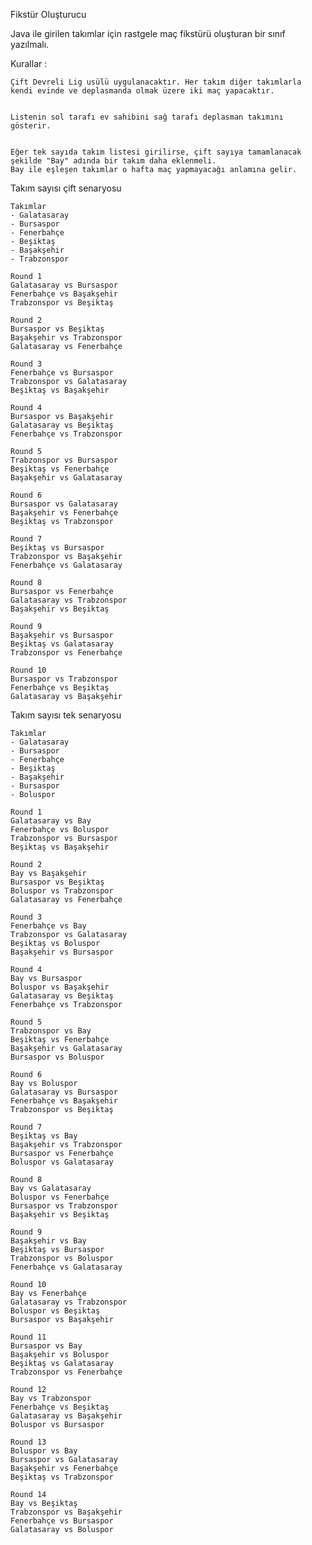 Fikstür Oluşturucu


Java ile girilen takımlar için rastgele maç fikstürü oluşturan bir sınıf yazılmalı.


Kurallar :


	Çift Devreli Lig usülü uygulanacaktır. Her takım diğer takımlarla kendi evinde ve deplasmanda olmak üzere iki maç yapacaktır.
	
	
	Listenin sol tarafı ev sahibini sağ tarafı deplasman takımını gösterir.
	
	
	Eğer tek sayıda takım listesi girilirse, çift sayıya tamamlanacak şekilde "Bay" adında bir takım daha eklenmeli. 
	Bay ile eşleşen takımlar o hafta maç yapmayacağı anlamına gelir.


Takım sayısı çift senaryosu
	
	Takımlar
	- Galatasaray
	- Bursaspor
	- Fenerbahçe
	- Beşiktaş
	- Başakşehir
	- Trabzonspor
	
	Round 1
	Galatasaray vs Bursaspor
	Fenerbahçe vs Başakşehir
	Trabzonspor vs Beşiktaş
	
	Round 2
	Bursaspor vs Beşiktaş
	Başakşehir vs Trabzonspor
	Galatasaray vs Fenerbahçe
	
	Round 3
	Fenerbahçe vs Bursaspor
	Trabzonspor vs Galatasaray
	Beşiktaş vs Başakşehir
	
	Round 4
	Bursaspor vs Başakşehir
	Galatasaray vs Beşiktaş
	Fenerbahçe vs Trabzonspor
	
	Round 5
	Trabzonspor vs Bursaspor
	Beşiktaş vs Fenerbahçe
	Başakşehir vs Galatasaray
	
	Round 6
	Bursaspor vs Galatasaray
	Başakşehir vs Fenerbahçe
	Beşiktaş vs Trabzonspor
	
	Round 7
	Beşiktaş vs Bursaspor
	Trabzonspor vs Başakşehir
	Fenerbahçe vs Galatasaray
	
	Round 8
	Bursaspor vs Fenerbahçe
	Galatasaray vs Trabzonspor
	Başakşehir vs Beşiktaş
	
	Round 9
	Başakşehir vs Bursaspor
	Beşiktaş vs Galatasaray
	Trabzonspor vs Fenerbahçe
	
	Round 10
	Bursaspor vs Trabzonspor
	Fenerbahçe vs Beşiktaş
	Galatasaray vs Başakşehir
	
	

Takım sayısı tek senaryosu

	Takımlar
	- Galatasaray
	- Bursaspor
	- Fenerbahçe
	- Beşiktaş
	- Başakşehir
	- Bursaspor
	- Boluspor
	
	Round 1
	Galatasaray vs Bay
	Fenerbahçe vs Boluspor
	Trabzonspor vs Bursaspor
	Beşiktaş vs Başakşehir
	
	Round 2
	Bay vs Başakşehir
	Bursaspor vs Beşiktaş
	Boluspor vs Trabzonspor
	Galatasaray vs Fenerbahçe
	
	Round 3
	Fenerbahçe vs Bay
	Trabzonspor vs Galatasaray
	Beşiktaş vs Boluspor
	Başakşehir vs Bursaspor
	
	Round 4
	Bay vs Bursaspor
	Boluspor vs Başakşehir
	Galatasaray vs Beşiktaş
	Fenerbahçe vs Trabzonspor
	
	Round 5
	Trabzonspor vs Bay
	Beşiktaş vs Fenerbahçe
	Başakşehir vs Galatasaray
	Bursaspor vs Boluspor
	
	Round 6
	Bay vs Boluspor
	Galatasaray vs Bursaspor
	Fenerbahçe vs Başakşehir
	Trabzonspor vs Beşiktaş
	
	Round 7
	Beşiktaş vs Bay
	Başakşehir vs Trabzonspor
	Bursaspor vs Fenerbahçe
	Boluspor vs Galatasaray
	
	Round 8
	Bay vs Galatasaray
	Boluspor vs Fenerbahçe
	Bursaspor vs Trabzonspor
	Başakşehir vs Beşiktaş
	
	Round 9
	Başakşehir vs Bay
	Beşiktaş vs Bursaspor
	Trabzonspor vs Boluspor
	Fenerbahçe vs Galatasaray
	
	Round 10
	Bay vs Fenerbahçe
	Galatasaray vs Trabzonspor
	Boluspor vs Beşiktaş
	Bursaspor vs Başakşehir
	
	Round 11
	Bursaspor vs Bay
	Başakşehir vs Boluspor
	Beşiktaş vs Galatasaray
	Trabzonspor vs Fenerbahçe
	
	Round 12
	Bay vs Trabzonspor
	Fenerbahçe vs Beşiktaş
	Galatasaray vs Başakşehir
	Boluspor vs Bursaspor
	
	Round 13
	Boluspor vs Bay
	Bursaspor vs Galatasaray
	Başakşehir vs Fenerbahçe
	Beşiktaş vs Trabzonspor
	
	Round 14
	Bay vs Beşiktaş
	Trabzonspor vs Başakşehir
	Fenerbahçe vs Bursaspor
	Galatasaray vs Boluspor